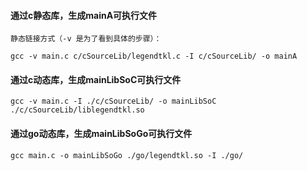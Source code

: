 #### 通过c静态库，生成mainA可执行文件
````
静态链接方式（-v 是为了看到具体的步骤）：

gcc -v main.c c/cSourceLib/legendtkl.c -I c/cSourceLib/ -o mainA
````

#### 通过c动态库，生成mainLibSoC可执行文件
````    
gcc -v main.c -I ./c/cSourceLib/ -o mainLibSoC ./c/cSourceLib/liblegendtkl.so
````

#### 通过go动态库，生成mainLibSoGo可执行文件
````    
gcc main.c -o mainLibSoGo ./go/legendtkl.so -I ./go/
````